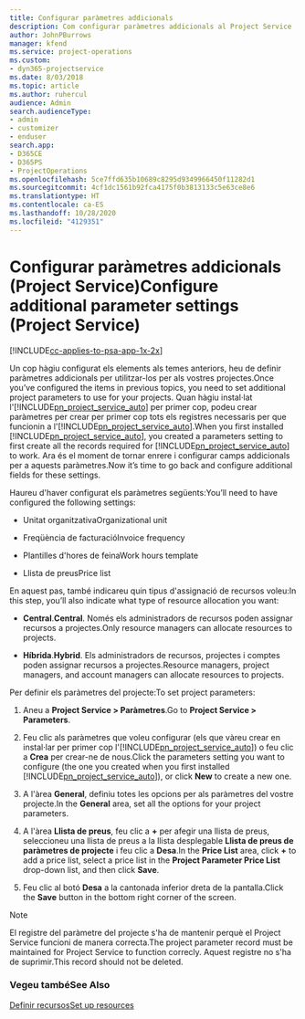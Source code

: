 ```yaml
---
title: Configurar paràmetres addicionals
description: Com configurar paràmetres addicionals al Project Service
author: JohnPBurrows
manager: kfend
ms.service: project-operations
ms.custom:
- dyn365-projectservice
ms.date: 8/03/2018
ms.topic: article
ms.author: ruhercul
audience: Admin
search.audienceType:
- admin
- customizer
- enduser
search.app:
- D365CE
- D365PS
- ProjectOperations
ms.openlocfilehash: 5ce7ffd635b10689c8295d9349966450f11282d1
ms.sourcegitcommit: 4cf1dc1561b92fca4175f0b3813133c5e63ce8e6
ms.translationtype: HT
ms.contentlocale: ca-ES
ms.lasthandoff: 10/28/2020
ms.locfileid: "4129351"
---
```

# <a name="configure-additional-parameter-settings-project-service"></a><span data-ttu-id="91c02-103">Configurar paràmetres addicionals (Project Service)</span><span class="sxs-lookup"><span data-stu-id="91c02-103">Configure additional parameter settings (Project Service)</span></span>

[!INCLUDE[cc-applies-to-psa-app-1x-2x](../includes/cc-applies-to-psa-app-1x-2x.md)]

<span data-ttu-id="91c02-104">Un cop hàgiu configurat els elements als temes anteriors, heu de definir paràmetres addicionals per utilitzar-los per als vostres projectes.</span><span class="sxs-lookup"><span data-stu-id="91c02-104">Once you’ve configured the items in previous topics, you need to set additional project parameters to use for your projects.</span></span> <span data-ttu-id="91c02-105">Quan hàgiu instal·lat l'[!INCLUDE[pn_project_service_auto](../includes/pn-project-service-auto.md)] per primer cop, podeu crear paràmetres per crear per primer cop tots els registres necessaris per que funcionin a l'[!INCLUDE[pn_project_service_auto](../includes/pn-project-service-auto.md)].</span><span class="sxs-lookup"><span data-stu-id="91c02-105">When you first installed [!INCLUDE[pn_project_service_auto](../includes/pn-project-service-auto.md)], you created a parameters setting to first create all the records required for [!INCLUDE[pn_project_service_auto](../includes/pn-project-service-auto.md)] to work.</span></span> <span data-ttu-id="91c02-106">Ara és el moment de tornar enrere i configurar camps addicionals per a aquests paràmetres.</span><span class="sxs-lookup"><span data-stu-id="91c02-106">Now it’s time to go back and configure additional fields for these settings.</span></span>  
  
 <span data-ttu-id="91c02-107">Haureu d'haver configurat els paràmetres següents:</span><span class="sxs-lookup"><span data-stu-id="91c02-107">You’ll need to have configured the following settings:</span></span>  
  
-   <span data-ttu-id="91c02-108">Unitat organitzativa</span><span class="sxs-lookup"><span data-stu-id="91c02-108">Organizational unit</span></span>  
  
-   <span data-ttu-id="91c02-109">Freqüència de facturació</span><span class="sxs-lookup"><span data-stu-id="91c02-109">Invoice frequency</span></span>  
  
-   <span data-ttu-id="91c02-110">Plantilles d'hores de feina</span><span class="sxs-lookup"><span data-stu-id="91c02-110">Work hours template</span></span>  
  
-   <span data-ttu-id="91c02-111">Llista de preus</span><span class="sxs-lookup"><span data-stu-id="91c02-111">Price list</span></span>  
 
<span data-ttu-id="91c02-112">En aquest pas, també indicareu quin tipus d'assignació de recursos voleu:</span><span class="sxs-lookup"><span data-stu-id="91c02-112">In this step, you’ll also indicate what type of resource allocation you want:</span></span>  
  
- <span data-ttu-id="91c02-113">**Central**.</span><span class="sxs-lookup"><span data-stu-id="91c02-113">**Central**.</span></span> <span data-ttu-id="91c02-114">Només els administradors de recursos poden assignar recursos a projectes.</span><span class="sxs-lookup"><span data-stu-id="91c02-114">Only resource managers can allocate resources to projects.</span></span>  
  
- <span data-ttu-id="91c02-115">**Híbrida**.</span><span class="sxs-lookup"><span data-stu-id="91c02-115">**Hybrid**.</span></span> <span data-ttu-id="91c02-116">Els administradors de recursos, projectes i comptes poden assignar recursos a projectes.</span><span class="sxs-lookup"><span data-stu-id="91c02-116">Resource managers, project managers, and account managers can allocate resources to projects.</span></span>  
  
 
<span data-ttu-id="91c02-117">Per definir els paràmetres del projecte:</span><span class="sxs-lookup"><span data-stu-id="91c02-117">To set project parameters:</span></span>  
  
1. <span data-ttu-id="91c02-118">Aneu a **Project Service > Paràmetres**.</span><span class="sxs-lookup"><span data-stu-id="91c02-118">Go to **Project Service > Parameters**.</span></span>  
  
2. <span data-ttu-id="91c02-119">Feu clic als paràmetres que voleu configurar (els que vàreu crear en instal·lar per primer cop l'[!INCLUDE[pn_project_service_auto](../includes/pn-project-service-auto.md)]) o feu clic a **Crea** per crear-ne de nous.</span><span class="sxs-lookup"><span data-stu-id="91c02-119">Click the parameters setting you want to configure (the one you created when you first installed [!INCLUDE[pn_project_service_auto](../includes/pn-project-service-auto.md)]), or click **New** to create a new one.</span></span>  
  
3. <span data-ttu-id="91c02-120">A l'àrea **General**, definiu totes les opcions per als paràmetres del vostre projecte.</span><span class="sxs-lookup"><span data-stu-id="91c02-120">In the **General** area, set all the options for your project parameters.</span></span>  
  
4. <span data-ttu-id="91c02-121">A l'àrea **Llista de preus**, feu clic a **+** per afegir una llista de preus, seleccioneu una llista de preus a la llista desplegable **Llista de preus de paràmetres de projecte** i feu clic a **Desa**.</span><span class="sxs-lookup"><span data-stu-id="91c02-121">In the **Price List** area, click **+** to add a price list, select a price list in the **Project Parameter Price List** drop-down list, and then click **Save**.</span></span>  
  
5. <span data-ttu-id="91c02-122">Feu clic al botó **Desa** a la cantonada inferior dreta de la pantalla.</span><span class="sxs-lookup"><span data-stu-id="91c02-122">Click the **Save** button in the bottom right corner of the screen.</span></span>  

> [!NOTE]
> <span data-ttu-id="91c02-123">El registre del paràmetre del projecte s'ha de mantenir perquè el Project Service funcioni de manera correcta.</span><span class="sxs-lookup"><span data-stu-id="91c02-123">The project parameter record must be maintained for Project Service to function correcly.</span></span> <span data-ttu-id="91c02-124">Aquest registre no s'ha de suprimir.</span><span class="sxs-lookup"><span data-stu-id="91c02-124">This record should not be deleted.</span></span>

### <a name="see-also"></a><span data-ttu-id="91c02-125">Vegeu també</span><span class="sxs-lookup"><span data-stu-id="91c02-125">See Also</span></span>  
 [<span data-ttu-id="91c02-126">Definir recursos</span><span class="sxs-lookup"><span data-stu-id="91c02-126">Set up resources</span></span>](../psa/set-up-resources.md)
